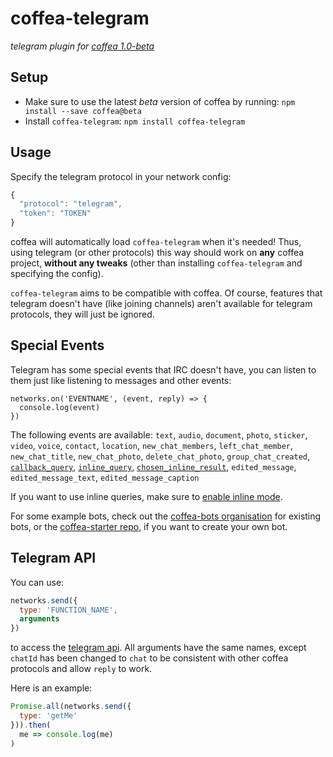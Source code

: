 # coffea-telegram

_telegram plugin for [coffea 1.0-beta](https://github.com/caffeinery/coffea/tree/1.0-beta)_


## Setup

 * Make sure to use the latest *beta* version of coffea by running: `npm install --save coffea@beta`
 * Install `coffea-telegram`: `npm install coffea-telegram`


## Usage

Specify the telegram protocol in your network config:

```js
{
  "protocol": "telegram",
  "token": "TOKEN"
}
```

coffea will automatically load `coffea-telegram` when it's needed! Thus, using telegram (or other protocols) this way should work on **any** coffea project, **without any tweaks** (other than installing `coffea-telegram` and specifying the config).

`coffea-telegram` aims to be compatible with coffea. Of course, features that telegram doesn't have (like joining channels) aren't available for telegram protocols, they will just
be ignored.


## Special Events

Telegram has some special events that IRC doesn't have, you can listen to them just like listening to messages and other events:

```
networks.on('EVENTNAME', (event, reply) => {
  console.log(event)
})
```

The following events are available: `text`, `audio`, `document`, `photo`, `sticker`, `video`, `voice`, `contact`, `location`, `new_chat_members`, `left_chat_member`, `new_chat_title`, `new_chat_photo`, `delete_chat_photo`, `group_chat_created`, [`callback_query`](https://core.telegram.org/bots/api#callbackquery), [`inline_query`](https://core.telegram.org/bots/api#inlinequery), [`chosen_inline_result`](https://core.telegram.org/bots/api#choseninlineresult), `edited_message`, `edited_message_text`, `edited_message_caption`

If you want to use inline queries, make sure to [enable inline mode](https://core.telegram.org/bots/api#inline-mode).

For some example bots, check out the [coffea-bots organisation](https://github.com/coffea-bots)
for existing bots, or the [coffea-starter repo](https://github.com/coffea-bots/coffea-starter),
if you want to create your own bot.


## Telegram API

You can use:

```js
networks.send({
  type: 'FUNCTION_NAME',
  arguments
})
```

to access the [telegram api](https://github.com/yagop/node-telegram-bot-api/blob/release/doc/api.md).
All arguments have the same names, except `chatId` has been changed to `chat`
to be consistent with other coffea protocols and allow `reply` to work.

Here is an example:

```js
Promise.all(networks.send({
  type: 'getMe'
})).then(
  me => console.log(me)
)
```
